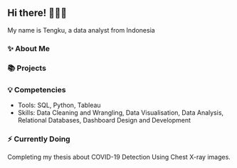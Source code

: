 ## Hi there! 🙋🏻‍♀️

My name is Tengku, a data analyst from Indonesia

### ✨ About Me

### 📚 Projects

### 💡 Competencies
- Tools: SQL, Python, Tableau
- Skills: Data Cleaning and Wrangling, Data Visualisation, Data Analysis, Relational Databases, Dashboard Design and Development

### ⚡️ Currently Doing
Completing my thesis about COVID-19 Detection Using Chest X-ray images.
